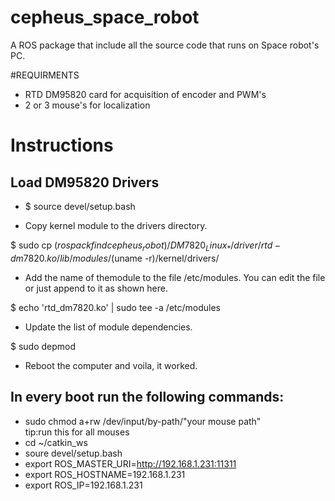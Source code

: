 # cepheus_space_robot
A ROS package that include all the source code that runs on Space robot's PC.

#REQUIRMENTS
- RTD DM95820 card for acquisition of encoder and PWM's 
- 2 or 3 mouse's for localization

# Instructions
## Load DM95820 Drivers

- $ source devel/setup.bash 

- Copy kernel module to the drivers directory.

$ sudo cp $(rospack find cepheus_robot)/DM7820_Linux_*/driver/rtd-dm7820.ko /lib/modules/$(uname -r)/kernel/drivers/

- Add the name of themodule to the file /etc/modules. You can edit the file or just append to it as shown here.

$ echo 'rtd_dm7820.ko' | sudo tee -a /etc/modules

- Update the list of module dependencies.

$ sudo depmod

- Reboot the computer and voila, it worked.

## In every boot run the following commands: 
- sudo chmod a+rw /dev/input/by-path/"your mouse path"         
tip:run this for all mouses
- cd ~/catkin_ws
- soure devel/setup.bash
- export ROS_MASTER_URI=http://192.168.1.231:11311
- export ROS_HOSTNAME=192.168.1.231
- export ROS_IP=192.168.1.231